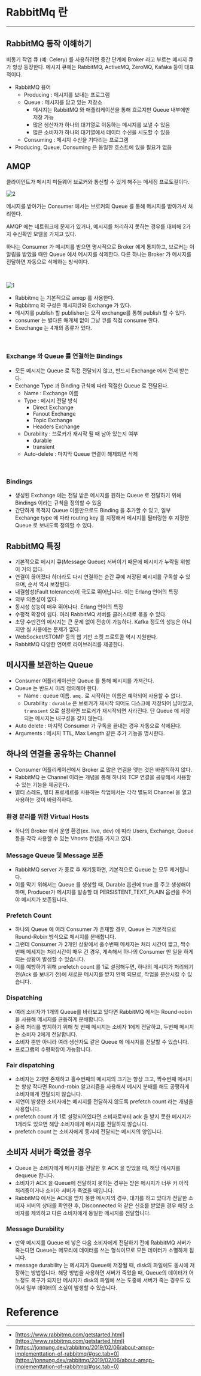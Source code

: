 # RabbitMq 란

---

## RabbitMQ 동작 이해하기

비동기 작업 큐 (예: Celery) 를 사용하려면 중간 단계에 Broker 라고 부르는 메시지 큐가 항상 등장한다.
메시지 큐에는 RabbitMQ, ActiveMQ, ZeroMQ, Kafaka 등이 대표적이다.

- RabbitMQ 용어
  - Producing : 메시지를 보내는 프로그램
  - Queue : 메시지를 담고 있는 저장소
    - 메시지는 RabbitMQ 와 애플리케이션을 통해 흐르지만 Queue 내부에만 저장 가능
    - 많은 생산자가 하나의 대기열로 이동하는 메시지를 보낼 수 있음
    - 많은 소비자가 하나의 대기열에서 데이터 수신을 시도할 수 있음
  - Consuming : 메시지 수신을 기다리는 프로그램
- Producing, Queue, Consuming 은 동일한 호스트에 있을 필요가 없음


## AMQP

클라이언트가 메시지 미들웨어 브로커와 통신할 수 있게 해주는 메세징 프로토컬이다.

![2](https://user-images.githubusercontent.com/104340102/205767296-da3fccf2-6eef-438a-8f45-07bcc78898de.png)

메시지를 받아가는 Consumer 에서는 브로커의 Queue 를 통해 메시지를 받아가서 처리한다.

AMQP 에는 네트워크에 문제가 있거나, 메시지를 처리하지 못하는 경우를 대비해 2가지 수신확인
모델을 가지고 있다.

하나는 Consumer 가 메시지를 받으면 명시적으로 Broker 에게 통지하고, 브로커는 이 알림을 받았을 때만 Queue 에서 메시지를 삭제한다. 다른 하나는 Broker 가 메시지를 전달하면 자동으로 삭제하는 방식이다.

<br />

![1](https://user-images.githubusercontent.com/104340102/205767350-4aa5557d-323d-4b88-b967-87e5fc3a3aba.png)

- Rabbitmq 는 기본적으로 amqp 를 사용한다.
- Rqbbitmq 의 구성은 메시지큐와 Exchange 가 있다.
- 메시지를 publish 할 publisher는 오직 exchange를 통해 publish 할 수 있다.
- consumer 는 별다른 매개체 없이 그냥 큐를 직접 consume 한다.
- Exechange 는 4개의 종류가 있다.

<br />

### Exchange 와 Queue 를 연결하는 Bindings

- 모든 메시지는 Queue 로 직접 전달되지 않고, 반드시 Exchange 에서 먼저 받는다.
- Exchange Type 과 Binding 규칙에 따라 적절한 Queue 로 전달된다.
  - Name : Exchange 이름
  - Type : 메시지 전달 방식
    - Direct Exchange
    - Fanout Exchange
    - Topic Exchange
    - Headers Exchange
  - Durability : 브로커가 재시작 될 때 남아 있는지 여부
    - durable
    - transient
  - Auto-delete : 마지막 Queue 연결이 해제되면 삭제

<br />

### Bindings

- 생성된 Exchange 에는 전달 받은 메시지를 원하는 Queue 로 전달하기 위해 Bindings 이라는 규칙을 정의할 수 있음
- 간단하게 목적지 Queue 이름만으로도 Binding 을 추가할 수 있고, 일부 Exchange type 에 따라 routing key 를 지정해서 메시지를 필터링한 후 지정한 Queue 로 보내도록 정의할 수 있다.


## RabbitMQ 특징

- 기본적으로 메시지 큐(Message Queue) 서버이기 때문에 메시지가 누락될 위험이 거의 없다.
- 연결이 끊어졌다 하더라도 다시 연결하는 순간 큐에 저장된 메시지를 구독할 수 있으며, 순서 역시 보장된다.
- 내결함성(Fault tolerance)이 극도로 뛰어납니다. 이는 Erlang 언어의 특징
- 외부 의존성이 없다.
- 동시성 성능이 매우 뛰어나다. Erlang 언어의 특징
- 수평적 확장이 쉽다. 여러 RabbitMQ 서버를 클러스터로 묶을 수 있다.
- 초당 수만건의 메시지는 큰 문제 없이 전송이 가능하다. Kafka 정도의 성능은 아니지만 실 사용에는 문제가 없다.
- WebSocket/STOMP 등의 웹 기반 소켓 프로토콜 역시 지원한다.
- RabbitMQ 다양한 언어로 라이브러리를 제공한다.

## 메시지를 보관하는 Queue

- Consumer 어플리케이션은 Queue 를 통해 메시지를 가져간다.
- Queue 는 반드시 미리 정의해야 한다.
  - Name : queue 이름. `amq.` 로 시작하는 이름은 예약되어 사용할 수 없다.
  - Durability : `durable` 은 브로커가 재시작 되어도 디스크에 저장되어 남아있고, `transient` 으로 설정하면 브로커가 재시작되면 사라진다. 단 Queue 에 저장되는 메시지는 내구성을 갖지 않는다.
- Auto delete : 마지막 Consumer 가 구독을 끝내는 경우 자동으로 삭제된다.
- Arguments : 메시지 TTL, Max Length 같은 추가 기능을 명시한다.

## 하나의 연결을 공유하는 Channel

- Consumer 어플리케이션에서 Broker 로 많은 연결을 맺는 것은 바람직하지 않다.
- RabbitMQ 는 Channel 이라는 개념을 통해 하나의 TCP 연결을 공유해서 사용할 수 있는 기능을 제공한다.
- 멀티 스레드, 멀티 프로세르를 사용하는 작업에서는 각각 별도의 Channel 을 열고 사용하는 것이 바람직하다.

### 환경 분리를 위한 Virtual Hosts

- 하나의 Broker 에서 운영 환경(ex. live, dev) 에 따라 Users, Exchange, Queue 등을 각각 사용할 수 있는 Vhosts 컨셉을 가지고 있다.

### Message Queue 및 Message 보존

- RabbitMQ server 가 종료 후 재기동하면, 기본적으로 Queue 는 모두 제거됩니다.
- 이를 막기 위해서는 Queue 를 생성할 때, Durable 옵션에 true 를 주고 생성해야 하며, Producer가 메시지를 발송할 대 PERSISTENT_TEXT_PLAIN 옵션을 주어야 메시지가 보존됩니다.

### Prefetch Count

- 하나의 Queue 에 여러 Consumer 가 존재할 경우, Queue 는 기본적으로 Round-Robin 방식으로 메시지를 분배합니다.
- 그런데 Consumer 가 2개인 상황에서 홀수번째 메세지는 처리 시간이 짧고, 짝수번째 메세지는  처리시간이 매우 긴 경우, 계속해서 하나의 Consumer 만 일을 하게 되는 상황이 발생할 수 있습니다.
- 이를 예방하기 위해 prefetch count 를 1로 설정해두면, 하나의 메시지가 처리되기 전(Ack 를 보내기 전)에 새로운 메시지를 받지 안헥 되므로, 작업을 분산시킬 수 있습니다.

### Dispatching

- 여러 소비자가 1개의 Queue를 바라보고 있다면 RabbitMQ 에서는 Round-robin 을 사용해 메시지를 균등하게 분배합니다.
- 중복 처리를 방지하기 위해 첫 번째 메시지는 소비자 1에게 전달하고, 두번째 메시지는 소비자 2에게 전달합니다.
- 소비자 뿐만 아니라 여러 생산자도 같은 Queue 에 메시지를 전달할 수 있습니다.
- 프로그램의 수평확장이 가능합니다.

### Fair dispatching

- 소비자는 2개만 존재하고 홀수번째의 메시지의 크기는 항상 크고, 짝수번째 메시지는 항상 작다면 Round-robin 알고리즘을 사용해서 메시지 분배를 해도 공평하게 소비자에게 전달되지 않습니다.
- 지연이 발생한 소비자에는 메시지를 전달하지 않도록 prefetch count 라는 개념을 사용합니다.
- prefetch count 가 1로 설정되어있다면 소비자로부터 ack 을 받지 못한 메시지가 1개라도 있으면 해당 소비자에게 메시지를 전달하지 않습니다.
- prefetch count 는 소비자에게 동시에 전달되는 메시지의 양입니다.

## 소비자 서버가 죽었을 경우

- Queue 는 소비자에게 메시지를 전달한 후 ACK 을 받았을 때, 해당 메시지를 dequeue 합니다.
- 소비자가 ACK 을 Queue에 전달하지 못하는 경우는 받은 메시지가 너무 커 아직 처리중이거나 소비자 서버가 죽었을 때입니다.
- RabbitMQ 에서는 ACK을 받지 못한 메시지의 경우, 대기를 하고 있다가 전달한 소비자 서버의 상태를 확인한 후, Disconnected 와 같은 신호를 받았을 경우 해당 소비자를 제외하고 다른 소비자에게 동일한 메시지를 전달합니다.

### Message Durability

- 만약 메시지를 Queue 에 넣은 다음 소비자에게 전달하기 전에 RabbitMQ 서버가 죽는다면 Queue는 메모리에 데이터를 쓰는 형식이므로 모든 데이터가 소멸하게 됩니다.
- message durability 는 메시지가 Queue에 저장될 때, disk의 파일에도 동시에 저장하는 방법입니다. 해당 방법을 사용하면 서버가 죽었을 때, Queue의 데이터가 어느정도 복구가 되지만 메시지가 disk의 파일에 쓰는 도중에 서버가 죽는 경우도 있어서 일부 데이터의 소실이 발생할 수 있습니다.

# Reference

---

- [https://www.rabbitmq.com/getstarted.html](https://www.rabbitmq.com/getstarted.html)
- [https://jonnung.dev/rabbitmq/2019/02/06/about-amqp-implementtation-of-rabbitmq/#gsc.tab=0](https://jonnung.dev/rabbitmq/2019/02/06/about-amqp-implementtation-of-rabbitmq/#gsc.tab=0)



